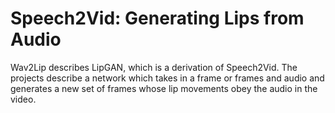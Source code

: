 # Speech2Vid: Generating Lips from Audio

Wav2Lip describes LipGAN, which is a derivation of Speech2Vid. The projects describe a network which takes in a frame or frames and audio and generates a new set of frames whose lip movements obey the audio in the video.
